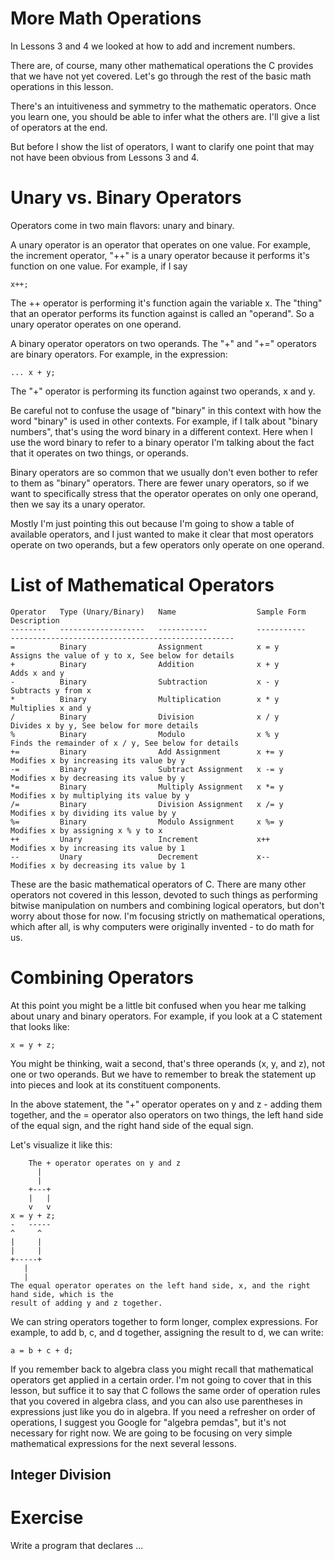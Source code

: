 More Math Operations
====================

In Lessons 3 and 4 we looked at how to add and increment numbers.

There are, of course, many other mathematical operations the C provides that we have not
yet covered. Let's go through the rest of the basic math operations in this lesson.

There's an intuitiveness and symmetry to the mathematic operators. Once you learn one,
you should be able to infer what the others are. I'll give a list of operators at the end.

But before I show the list of operators, I want to clarify one point that may not have been
obvious from Lessons 3 and 4.

Unary vs. Binary Operators
==========================

Operators come in two main flavors: unary and binary.

A unary operator is an operator that operates on one value. For example, the increment
operator, "++" is a unary operator because it performs it's function on one value. For
example, if I say

```
x++;
```

The ++ operator is performing it's function again the variable x. The "thing" that an operator
performs its function against is called an "operand". So a unary operator operates on one
operand.

A binary operator operators on two operands. The "+" and "+=" operators are binary operators.
For example, in the expression:

```
... x + y;
```

The "+" operator is performing its function against two operands, x and y.

Be careful not to confuse the usage of "binary" in this context with how the word "binary"
is used in other contexts. For example, if I talk about "binary numbers", that's using the
word binary in a different context. Here when I use the word binary to refer to a binary operator
I'm talking about the fact that it operates on two things, or operands.

Binary operators are so common that we usually don't even bother to refer to them as "binary"
operators. There are fewer unary operators, so if we want to specifically stress that the operator
operates on only one operand, then we say its a unary operator.

Mostly I'm just pointing this out because I'm going to show a table of available operators, and I
just wanted to make it clear that most operators operate on two operands, but a few operators only
operate on one operand.

List of Mathematical Operators
==============================

```
Operator   Type (Unary/Binary)   Name                  Sample Form     Description
--------   -------------------   -----------           -----------     --------------------------------------------------
=          Binary                Assignment            x = y           Assigns the value of y to x, See below for details
+          Binary                Addition              x + y           Adds x and y
-          Binary                Subtraction           x - y           Subtracts y from x
*          Binary                Multiplication        x * y           Multiplies x and y
/          Binary                Division              x / y           Divides x by y, See below for more details
%          Binary                Modulo                x % y           Finds the remainder of x / y, See below for details
+=         Binary                Add Assignment        x += y          Modifies x by increasing its value by y
-=         Binary                Subtract Assignment   x -= y          Modifies x by decreasing its value by y
*=         Binary                Multiply Assignment   x *= y          Modifies x by multiplying its value by y
/=         Binary                Division Assignment   x /= y          Modifies x by dividing its value by y
%=         Binary                Modulo Assignment     x %= y          Modifies x by assigning x % y to x
++         Unary                 Increment             x++             Modifies x by increasing its value by 1
--         Unary                 Decrement             x--             Modifies x by decreasing its value by 1
```

These are the basic mathematical operators of C. There are many other operators not covered in this lesson, devoted
to such things as performing bitwise manipulation on numbers and combining logical operators, but don't worry about 
those for now. I'm focusing strictly on mathematical operations, which after all, is why computers were originally
invented - to do math for us.

Combining Operators
===================

At this point you might be a little bit confused when you hear me talking about unary and binary operators.
For example, if you look at a C statement that looks like:

```
x = y + z;
```

You might be thinking, wait a second, that's three operands (x, y, and z), not one or two operands. But we have to remember
to break the statement up into pieces and look at its constituent components.

In the above statement, the "+" operator operates on y and z - adding them together, and the = operator also
operators on two things, the left hand side of the equal sign, and the right hand side of the equal sign.

Let's visualize it like this:

```
    The + operator operates on y and z
      |
      |
    +---+
    |   |
    v   v
x = y + z;
-   -----
^     ^
|     |
|     |
+-----+
   |
   |
The equal operator operates on the left hand side, x, and the right hand side, which is the
result of adding y and z together.
```

We can string operators together to form longer, complex expressions. For example, to add b, c, and d
together, assigning the result to d, we can write:

```
a = b + c + d;
```

If you remember back to algebra class you might recall that mathematical operators get applied in a
certain order. I'm not going to cover that in this lesson, but suffice it to say that C follows the
same order of operation rules that you covered in algebra class, and you can also use parentheses in
expressions just like you do in algebra. If you need a refresher on order of operations, I suggest you
Google for "algebra pemdas", but it's not necessary for right now. We are going to be focusing on very
simple mathematical expressions for the next several lessons.

Integer Division
----------------

Exercise
========

Write a program that declares ...